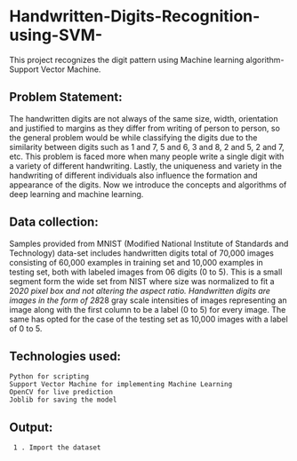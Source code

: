 # Handwritten-Digits-Recognition-using-SVM-
This project recognizes the digit pattern using Machine learning algorithm-Support Vector Machine. 

## Problem Statement:
The handwritten digits are not always of the same 
size, width, orientation and justified to margins as they differ from writing of person to person, so the general problem would be while classifying the digits due to the similarity between digits such as 1 and 7, 5 and 6, 3 and 8, 2 and 5, 2 and 7, etc. This problem is faced more when many people write a single digit with a variety of different handwriting. Lastly, the uniqueness and variety in the handwriting of different individuals also influence the formation and appearance of the digits. Now we introduce the concepts and algorithms of deep learning and machine learning.

## Data collection:
Samples provided from MNIST (Modified National Institute of Standards and Technology) data-set includes handwritten digits total of 70,000 images consisting of 60,000 examples in training set and 10,000 examples in testing set, both with labeled images from 06 digits (0 to 5). This is a small segment form the wide set from NIST where size was normalized to fit a 20*20 pixel box and not altering the aspect ratio. Handwritten digits are images in the form of 28*28 gray scale intensities of images representing an image along with the first column to be a label (0 to 5) for every image. The same has opted for the case of the testing set as 10,000 images with a label of 0 to 5.

## Technologies used:
```
Python for scripting
Support Vector Machine for implementing Machine Learning
OpenCV for live prediction 
Joblib for saving the model 
```

## Output:
```
 1 . Import the dataset
